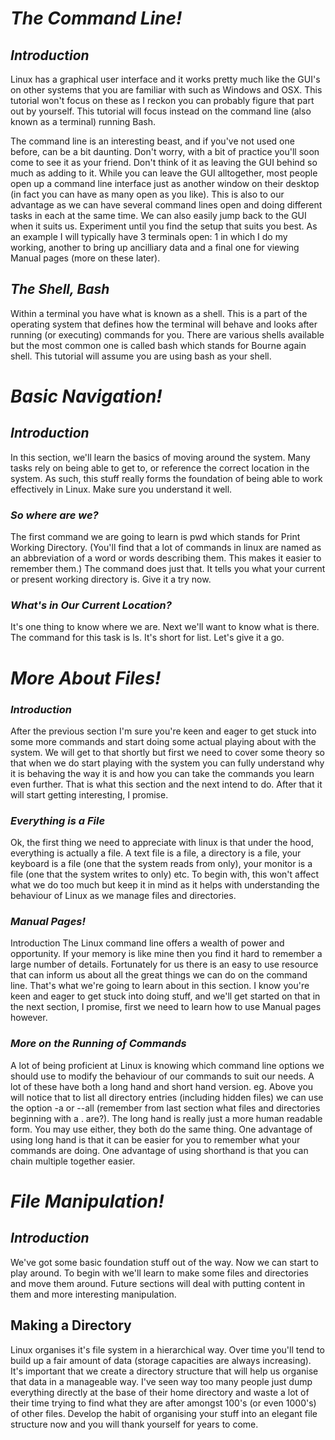# ***The Command Line!***
## ***Introduction***
Linux has a graphical user interface and it works pretty much like the GUI's on other systems that you are familiar with such as Windows and OSX. This tutorial won't focus on these as I reckon you can probably figure that part out by yourself. This tutorial will focus instead on the command line (also known as a terminal) running Bash.

The command line is an interesting beast, and if you've not used one before, can be a bit daunting. Don't worry, with a bit of practice you'll soon come to see it as your friend. Don't think of it as leaving the GUI behind so much as adding to it. While you can leave the GUI alltogether, most people open up a command line interface just as another window on their desktop (in fact you can have as many open as you like). This is also to our advantage as we can have several command lines open and doing different tasks in each at the same time. We can also easily jump back to the GUI when it suits us. Experiment until you find the setup that suits you best. As an example I will typically have 3 terminals open: 1 in which I do my working, another to bring up ancilliary data and a final one for viewing Manual pages (more on these later).

## ***The Shell, Bash***
Within a terminal you have what is known as a shell. This is a part of the operating system that defines how the terminal will behave and looks after running (or executing) commands for you. There are various shells available but the most common one is called bash which stands for Bourne again shell. This tutorial will assume you are using bash as your shell.


# ***Basic Navigation!***
## ***Introduction***
In this section, we'll learn the basics of moving around the system. Many tasks rely on being able to get to, or reference the correct location in the system. As such, this stuff really forms the foundation of being able to work effectively in Linux. Make sure you understand it well.
 
 ### ***So where are we?***
The first command we are going to learn is pwd which stands for Print Working Directory. (You'll find that a lot of commands in linux are named as an abbreviation of a word or words describing them. This makes it easier to remember them.) The command does just that. It tells you what your current or present working directory is. Give it a try now.

### ***What's in Our Current Location?***
It's one thing to know where we are. Next we'll want to know what is there. The command for this task is ls. It's short for list. Let's give it a go.

# ***More About Files!***
### ***Introduction***
After the previous section I'm sure you're keen and eager to get stuck into some more commands and start doing some actual playing about with the system. We will get to that shortly but first we need to cover some theory so that when we do start playing with the system you can fully understand why it is behaving the way it is and how you can take the commands you learn even further. That is what this section and the next intend to do. After that it will start getting interesting, I promise.


### ***Everything is a File***  
Ok, the first thing we need to appreciate with linux is that under the hood, everything is actually a file. A text file is a file, a directory is a file, your keyboard is a file (one that the system reads from only), your monitor is a file (one that the system writes to only) etc. To begin with, this won't affect what we do too much but keep it in mind as it helps with understanding the behaviour of Linux as we manage files and directories.

### ***Manual Pages!***
Introduction
The Linux command line offers a wealth of power and opportunity. If your memory is like mine then you find it hard to remember a large number of details. Fortunately for us there is an easy to use resource that can inform us about all the great things we can do on the command line. That's what we're going to learn about in this section. I know you're keen and eager to get stuck into doing stuff, and we'll get started on that in the next section, I promise, first we need to learn how to use Manual pages however.

### ***More on the Running of Commands***
A lot of being proficient at Linux is knowing which command line options we should use to modify the behaviour of our commands to suit our needs. A lot of these have both a long hand and short hand version. eg. Above you will notice that to list all directory entries (including hidden files) we can use the option -a or --all (remember from last section what files and directories beginning with a . are?). The long hand is really just a more human readable form. You may use either, they both do the same thing. One advantage of using long hand is that it can be easier for you to remember what your commands are doing. One advantage of using shorthand is that you can chain multiple together easier.

# ***File Manipulation!***
## ***Introduction***  
We've got some basic foundation stuff out of the way. Now we can start to play around. To begin with we'll learn to make some files and directories and move them around. Future sections will deal with putting content in them and more interesting manipulation.

## **Making a Directory**
Linux organises it's file system in a hierarchical way. Over time you'll tend to build up a fair amount of data (storage capacities are always increasing). It's important that we create a directory structure that will help us organise that data in a manageable way. I've seen way too many people just dump everything directly at the base of their home directory and waste a lot of their time trying to find what they are after amongst 100's (or even 1000's) of other files. Develop the habit of organising your stuff into an elegant file structure now and you will thank yourself for years to come.


